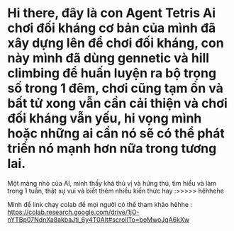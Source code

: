 # Hi there, đây là con Agent Tetris Ai chơi đối kháng cơ bản của mình đã xây dựng lên để chơi đối kháng, con này mình đã dùng gennetic và hill climbing để huấn luyện ra bộ trọng số trong 1 đêm, chơi cũng tạm ổn và bất tử xong vẫn cần cải thiện và chơi đối kháng vẫn yếu, hi vọng mình hoặc những ai cần nó sẽ có thể phát triển nó mạnh hơn nữa trong tương lai. 
Một mảng nhỏ của AI, mình thấy khá thú vị và hứng thú, tìm hiểu và làm trong 1 tuần, thật sự vui và biết thêm nhiều kiến thức hay :>>>>> hêhhehe 

Mình để link chạy colab để mọi người có thể tham khảo hêhhe : https://colab.research.google.com/drive/1jO-nYTBp07NdnXa8akbaJti_6y4T0Alt#scrollTo=boMwoJqA6kXw
